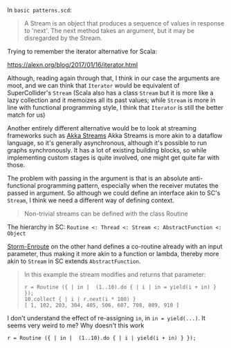In `basic patterns.scd`:

> A Stream is an object that produces a sequence of values in response to 'next'.
> The next method takes an argument, but it may be disregarded by the Stream.

Trying to remember the iterator alternative for Scala:

https://alexn.org/blog/2017/01/16/iterator.html

Although, reading again through that, I think in our case the arguments are moot, and we can think that `Iterator` would be equivalent of SuperCollider's `Stream`
(Scala also has a class `Stream` but it is more like a lazy collection and it memoizes all its past values; while `Stream` is more in line with functional 
programming style, I think that `Iterator` is still the better match for us)

Another entirely different alternative would be to look at streaming frameworks such as [Akka Streams](http://doc.akka.io/docs/akka/current/scala/stream/index.html)
Akka Streams is more akin to a dataflow language, so it's generally asynchronous, although it's possible to run graphs synchronously. It has a lot of existing building blocks,
so while implementing custom stages is quite involved, one might get quite far with those.

The problem with passing in the argument is that is an absolute anti-functional programming pattern, especially when the receiver mutates the passed in argument.
So although we could define an interface akin to SC's `Stream`, I think we need a different way of defining context.

> Non-trivial streams can be defined with the class Routine 

The hierarchy in SC: `Routine <: Thread <: Stream <: AbstractFunction <: Object`

[Storm-Enroute](http://storm-enroute.com/coroutines/) on the other hand defines a co-routine already with an input parameter, thus making it more akin to a function or lambda,
thereby more akin to `Stream` in SC extends `AbstractFunction`.

> In this example the stream modifies and returns that parameter:
> 
>     r = Routine ({ | in |  (1..10).do { | i | in = yield(i + in) } });
>     10.collect { | i | r.next(i * 100) }
>     [ 1, 102, 203, 304, 405, 506, 607, 708, 809, 910 ]

I don't understand the effect of re-assigning `in`, in `in = yield(...)`. It seems very weird to me? Why doesn't this work

```supercollider
r = Routine ({ | in |  (1..10).do { | i | yield(i + in) } });
```

